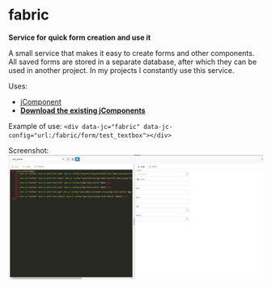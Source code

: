 # fabric
**Service for quick form creation and use it**

A small service that makes it easy to create forms and other components. All saved forms are stored in a separate database, after which they can be used in another project. In my projects I constantly use this service.

Uses:
* [jComponent](https://github.com/totaljs/jComponent) 
* **[Download the existing jComponents](https://componentator.com/)** 

Example of use:
`<div data-jc="fabric" data-jc-config="url:/fabric/form/test_textbox"></div>`	

Screenshot:
![mind](./screen_1.jpg)
